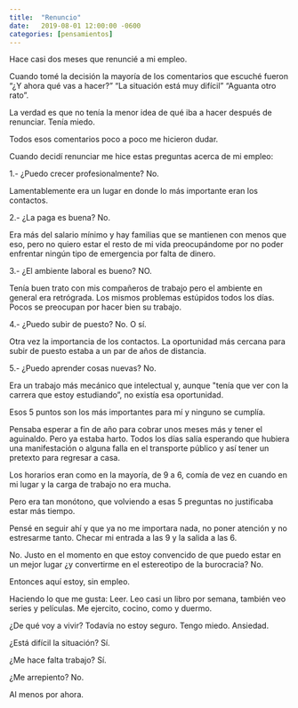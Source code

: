 ```yaml
---
title:  "Renuncio"
date:   2019-08-01 12:00:00 -0600
categories: [pensamientos]
---
```


Hace casi dos meses que renuncié a mi empleo.

Cuando tomé la decisión la mayoría de los comentarios que escuché fueron “¿Y ahora qué vas a hacer?” “La situación está muy difícil” “Aguanta otro rato”.

La verdad es que no tenía la menor idea de qué iba a hacer después de renunciar. Tenía miedo.

Todos esos comentarios poco a poco me hicieron dudar.

Cuando decidí renunciar me hice estas preguntas acerca de mi empleo:

1.- ¿Puedo crecer profesionalmente?
No. 

Lamentablemente era un lugar en donde lo más importante eran los contactos.

2.- ¿La paga es buena?
No.

Era más del salario mínimo y hay familias que se mantienen con menos que eso, pero no quiero estar el resto de mi vida preocupándome por no poder enfrentar ningún tipo de emergencia por falta de dinero.

3.- ¿El ambiente laboral es bueno?
NO.

Tenía buen trato con mis compañeros de trabajo pero el ambiente en general era retrógrada. Los mismos problemas estúpidos todos los días. Pocos se preocupan por hacer bien su trabajo.

4.- ¿Puedo subir de puesto?
No. O sí.

Otra vez la importancia de los contactos. La oportunidad más cercana para subir de puesto estaba a un par de años de distancia.

5.- ¿Puedo aprender cosas nuevas?
No.

Era un trabajo más mecánico que intelectual y, aunque \"tenía que ver con la carrera que estoy estudiando”, no existía esa oportunidad.

Esos 5 puntos son los más importantes para mí y ninguno se cumplía.

Pensaba esperar a fin de año para cobrar unos meses más y tener el aguinaldo. Pero ya estaba harto. Todos los días salía esperando que hubiera una manifestación o alguna falla en el transporte público y así tener un pretexto para regresar a casa.

Los horarios eran como en la mayoría, de 9 a 6, comía de vez en cuando en mi lugar y la carga de trabajo no era mucha.

Pero era tan monótono, que volviendo a esas 5 preguntas no justificaba estar más tiempo.

Pensé en seguir ahí y que ya no me importara nada, no poner atención y no estresarme tanto. Checar mi entrada a las 9 y la salida a las 6.

No. Justo en el momento en que estoy convencido de que puedo estar en un mejor lugar ¿y convertirme en el estereotipo de la burocracia? No.

Entonces aquí estoy, sin empleo.

Haciendo lo que me gusta: Leer. Leo casi un libro por semana, también veo series y películas. Me ejercito, cocino, como y duermo.

¿De qué voy a vivir? Todavía no estoy seguro. Tengo miedo. Ansiedad.

¿Está difícil la situación? Sí.

¿Me hace falta trabajo? Sí.

¿Me arrepiento? No.

Al menos por ahora.